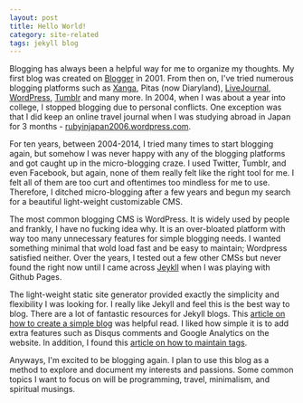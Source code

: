 ```yaml
---
layout: post
title: Hello World!
category: site-related
tags: jekyll blog
---
```


Blogging has always been a helpful way for me to organize my thoughts. My first blog was created on [Blogger](http://www.blogger.com) in 2001. From then on, I've tried numerous blogging platforms such as [Xanga](http://xanga.com/), Pitas (now Diaryland), [LiveJournal](http://www.livejournal.com/), [WordPress](https://wordpress.com/), [Tumblr](https://www.tumblr.com/) and many more. In 2004, when I was about a year into college, I stopped blogging due to personal conflicts. One exception was that I did keep an online travel journal when I was studying abroad in Japan for 3 months - [rubyinjapan2006.wordpress.com](http://rubyinjapan2006.wordpress.com).

For ten years, between 2004-2014, I tried many times to start blogging again, but somehow I was never happy with any of the blogging platforms and got caught up in the micro-blogging craze. I used Twitter, Tumblr, and even Facebook, but again, none of them really felt like the right tool for me. I felt all of them are too curt and oftentimes too mindless for me to use. Therefore, I ditched micro-blogging after a few years and begun my search for a beautiful light-weight customizable CMS.

The most common blogging CMS is WordPress. It is widely used by people and frankly, I have no fucking idea why. It is an over-bloated platform with way too many unnecessary features for simple blogging needs. I wanted something minimal that wold load fast and be easy to maintain; Wordpress satisfied neither. Over the years, I tested out a few other CMSs but never found the right now until I came across [Jeykll](http://jekyllrb.com/) when I was playing with Github Pages. 

The light-weight static site generator provided exactly the simplicity and flexibility I was looking for. I really like Jekyll and feel this is the best way to blog. There are a lot of fantastic resources for Jekyll blogs. This [article on how to create a simple blog](http://joshualande.com/jekyll-github-pages-poole/) was helpful read. I liked how simple it is to add extra features such as Disqus comments and Google Analytics on the website. In addition, I found this [article on how to maintain tags](http://charliepark.org/tags-in-jekyll/). 

Anyways, I'm excited to be blogging again. I plan to use this blog as a method to explore and document my interests and passions. Some common topics I want to focus on will be programming, travel, minimalism, and spiritual musings. 